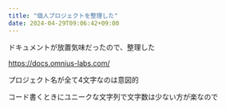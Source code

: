 ```yaml
---
title: "個人プロジェクトを整理した"
date: 2024-04-29T09:06:42+09:00
---
```


ドキュメントが放置気味だったので、整理した

https://docs.omnius-labs.com/

プロジェクト名が全て4文字なのは意図的

コード書くときにユニークな文字列で文字数は少ない方が楽なので
